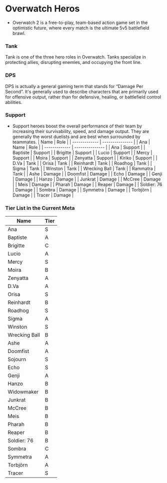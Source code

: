# Overwatch Heros
- Overwatch 2 is a free-to-play, team-based action game set in the optimistic future, where every match is the ultimate 5v5 battlefield brawl.

### Tank
Tank is one of the three hero roles in Overwatch. Tanks specialize in protecting allies, disrupting enemies, and occupying the front line.

### DPS 
DPS is actually a general gaming term that stands for “Damage Per Second”. It's generally used to describe characters that are primarily used for offensive output, rather than for defensive, healing, or battlefield control abilities.

### Support
- Support heroes boost the overall performance of their team by increasing their survivability, speed, and damage output. They are generally the worst duelists and are best when surrounded by teammates.
| Name          | Role            |
| ------------- | --------------- |
| Ana       | Name          | Role            |
| ------------- | --------------- |
| Ana           | Support         |
| Baptiste      | Support         |
| Brigitte      | Support         |
| Lucio         | Support         |
| Mercy         | Support         |
| Moira         | Support         |
| Zenyatta      | Support         |
| Kiriko        | Support         |
| D.Va          | Tank            |
| Orisa         | Tank            |
| Reinhardt     | Tank            |
| Roadhog       | Tank            |
| Sigma         | Tank            |
| Winston       | Tank            |
| Wrecking Ball | Tank            |
| Rammatra      | Tank            |
| Ashe          | Damage          |
| Doomfist      | Damage          |
| Echo          | Damage          |
| Genji         | Damage          |
| Hanzo         | Damage          |
| Junkrat       | Damage          |
| McCree        | Damage          |
| Meis          | Damage          |
| Pharah        | Damage          |
| Reaper        | Damage          |
| Soldier: 76   | Damage          |
| Sombra        | Damage          |
| Symmetra      | Damage          |
| Torbjörn      | Damage          |
| Tracer        | Damage          |


### Tier List in the Current Meta
| Name          | Tier            |
| ------------- | --------------- |
| Ana           | S               |
| Baptiste      | A               |
| Brigitte      | C               |
| Lucio         | A               |
| Mercy         | S               |
| Moira         | B               |
| Zenyatta      | A               |
| D.Va          | A               |
| Orisa         | S               |
| Reinhardt     | B               |
| Roadhog       | S               |
| Sigma         | A               |
| Winston       | S               |
| Wrecking Ball | B               |
| Ashe          | A               |
| Doomfist      | A               |
| Sojourn       | S               |
| Echo          | S               |
| Genji         | A               |
| Hanzo         | B               |
| Widowmaker    | B               |
| Junkrat       | B               |
| McCree        | B               |
| Meis          | B               |
| Pharah        | B               |
| Reaper        | B               |
| Soldier: 76   | B               |
| Sombra        | C               |
| Symmetra      | A               |
| Torbjörn      | A               |
| Tracer        | S               |